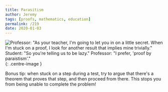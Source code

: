 ```yaml
---
title: Parasitism
author: Jeremy
tags: [proofs, mathematics, education]
permalink: /219
date: 2020-01-03
---
```


![Professor: "As your teacher, I'm going to let you in on a little secret. When I'm stuck on a proof, I look for another result that implies mine trivially." Student: "So you're telling us to be lazy." Professor: "I prefer, 'proof by paraistism'."](https://res.cloudinary.com/dh3hm8pb7/image/upload/c_scale,q_auto:best/v1535842782/Handwaving/Published/Parasitism.png){: .centre-image }

Bonus tip: when stuck on a step during a test, try to argue that there's a theorem that proves that step, and then proceed from there. This stops you from being unable to complete the problem!
